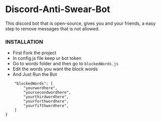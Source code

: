 # Discord-Anti-Swear-Bot
This discord bot that is open-source, gives you and your friends, a easy step to remove messages that is not allowed.

###  INSTALLATION

-   First Fork the project 
-   In config.js file keep ur bot token 
-   Go to words folder and then go to `blockedWords.js`
-   Edit the words you want the block words
-   And Just Run the Bot

```{
    "blockedWords": [
        "yourwordhere",
        "yoursecondwordhere",
        "yourthirdwordhere",
        "yourforthwordhere",
        "yourfifthwordhere",
    ]
}
